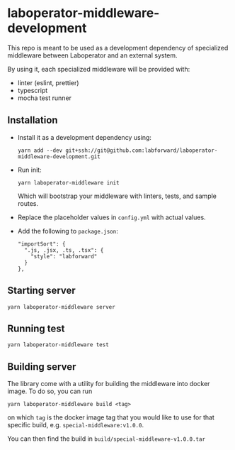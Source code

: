 # laboperator-middleware-development

This repo is meant to be used as a development dependency of specialized middleware between Laboperator and an external system.

By using it, each specialized middleware will be provided with:

- linter (eslint, prettier)
- typescript
- mocha test runner

## Installation

- Install it as a development dependency using:

  ```
  yarn add --dev git+ssh://git@github.com:labforward/laboperator-middleware-development.git
  ```

- Run init:

  ```
  yarn laboperator-middleware init
  ```

  Which will bootstrap your middleware with linters, tests, and sample routes.

- Replace the placeholder values in `config.yml` with actual values.
- Add the following to `package.json`:

  ```
  "importSort": {
    ".js, .jsx, .ts, .tsx": {
      "style": "labforward"
    }
  },
  ```

## Starting server

```
yarn laboperator-middleware server
```

## Running test

```
yarn laboperator-middleware test
```

## Building server

The library come with a utility for building the middleware into docker image. To do so, you can run

```
yarn laboperator-middleware build <tag>
```

on which `tag` is the docker image tag that you would like to use for that specific build, e.g. `special-middleware:v1.0.0`.

You can then find the build in `build/special-middleware-v1.0.0.tar`
